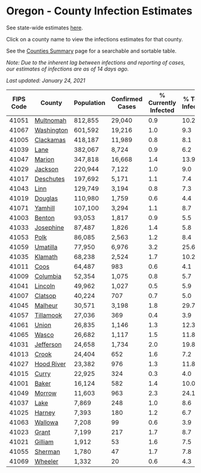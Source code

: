 # Oregon - County Infection Estimates

See state-wide estimates [here](/infections/us-or).

Click on a county name to view the infections estimates for that county.

See the [Counties Summary](/infections/summary-counties) page for a searchable and sortable table.

*Note: Due to the inherent lag between infections and reporting of cases, our estimates of infections are as of 14 days ago.*

*Last updated: January 24, 2021*

|   FIPS Code |                   County |   Population |   Confirmed Cases |   % Currently Infected |   % Total Infected |
|-------------|--------------------------|--------------|-------------------|------------------------|--------------------|
|       41051 |   [Multnomah](multnomah) |      812,855 |            29,040 |                    0.9 |               10.2 |
|       41067 | [Washington](washington) |      601,592 |            19,216 |                    1.0 |                9.3 |
|       41005 |   [Clackamas](clackamas) |      418,187 |            11,989 |                    0.8 |                8.1 |
|       41039 |             [Lane](lane) |      382,067 |             8,724 |                    0.9 |                6.2 |
|       41047 |         [Marion](marion) |      347,818 |            16,668 |                    1.4 |               13.9 |
|       41029 |       [Jackson](jackson) |      220,944 |             7,122 |                    1.0 |                9.0 |
|       41017 |   [Deschutes](deschutes) |      197,692 |             5,171 |                    1.1 |                7.4 |
|       41043 |             [Linn](linn) |      129,749 |             3,194 |                    0.8 |                7.3 |
|       41019 |       [Douglas](douglas) |      110,980 |             1,759 |                    0.6 |                4.4 |
|       41071 |       [Yamhill](yamhill) |      107,100 |             3,294 |                    1.1 |                8.7 |
|       41003 |         [Benton](benton) |       93,053 |             1,817 |                    0.9 |                5.5 |
|       41033 |   [Josephine](josephine) |       87,487 |             1,826 |                    1.4 |                5.8 |
|       41053 |             [Polk](polk) |       86,085 |             2,563 |                    1.2 |                8.4 |
|       41059 |     [Umatilla](umatilla) |       77,950 |             6,976 |                    3.2 |               25.6 |
|       41035 |       [Klamath](klamath) |       68,238 |             2,524 |                    1.7 |               10.2 |
|       41011 |             [Coos](coos) |       64,487 |               983 |                    0.6 |                4.1 |
|       41009 |     [Columbia](columbia) |       52,354 |             1,075 |                    0.8 |                5.7 |
|       41041 |       [Lincoln](lincoln) |       49,962 |             1,027 |                    0.5 |                5.9 |
|       41007 |       [Clatsop](clatsop) |       40,224 |               707 |                    0.7 |                5.0 |
|       41045 |       [Malheur](malheur) |       30,571 |             3,198 |                    1.8 |               29.7 |
|       41057 |   [Tillamook](tillamook) |       27,036 |               369 |                    0.4 |                3.9 |
|       41061 |           [Union](union) |       26,835 |             1,146 |                    1.3 |               12.3 |
|       41065 |           [Wasco](wasco) |       26,682 |             1,117 |                    1.5 |               11.8 |
|       41031 |   [Jefferson](jefferson) |       24,658 |             1,734 |                    2.0 |               19.8 |
|       41013 |           [Crook](crook) |       24,404 |               652 |                    1.6 |                7.2 |
|       41027 | [Hood River](hood-river) |       23,382 |               976 |                    1.3 |               11.8 |
|       41015 |           [Curry](curry) |       22,925 |               324 |                    0.3 |                4.0 |
|       41001 |           [Baker](baker) |       16,124 |               582 |                    1.4 |               10.0 |
|       41049 |         [Morrow](morrow) |       11,603 |               963 |                    2.3 |               24.1 |
|       41037 |             [Lake](lake) |        7,869 |               248 |                    1.0 |                8.6 |
|       41025 |         [Harney](harney) |        7,393 |               180 |                    1.2 |                6.7 |
|       41063 |       [Wallowa](wallowa) |        7,208 |                99 |                    0.6 |                3.9 |
|       41023 |           [Grant](grant) |        7,199 |               217 |                    1.7 |                8.7 |
|       41021 |       [Gilliam](gilliam) |        1,912 |                53 |                    1.6 |                7.5 |
|       41055 |       [Sherman](sherman) |        1,780 |                47 |                    1.7 |                7.8 |
|       41069 |       [Wheeler](wheeler) |        1,332 |                20 |                    0.6 |                4.3 |